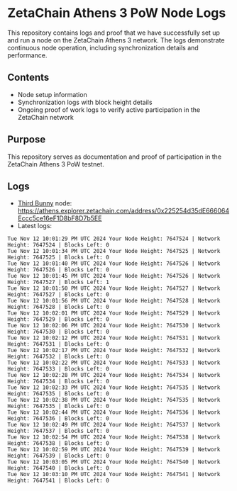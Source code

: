 # ZetaChain Athens 3 PoW Node Logs
This repository contains logs and proof that we have successfully set up and run a node on the ZetaChain Athens 3 network. The logs demonstrate continuous node operation, including synchronization details and performance.

## Contents
- Node setup information
- Synchronization logs with block height details
- Ongoing proof of work logs to verify active participation in the ZetaChain network

## Purpose
This repository serves as documentation and proof of participation in the ZetaChain Athens 3 PoW testnet.

## Logs

- [Third Bunny](https://thirdbunny.xyz/) node: https://athens.explorer.zetachain.com/address/0x225254d35dE666064Eccc5ce16eF1D8bF8D7b5EE
- Latest logs:
```
Tue Nov 12 10:01:29 PM UTC 2024 Your Node Height: 7647524 | Network Height: 7647524 | Blocks Left: 0
Tue Nov 12 10:01:34 PM UTC 2024 Your Node Height: 7647525 | Network Height: 7647525 | Blocks Left: 0
Tue Nov 12 10:01:40 PM UTC 2024 Your Node Height: 7647526 | Network Height: 7647526 | Blocks Left: 0
Tue Nov 12 10:01:45 PM UTC 2024 Your Node Height: 7647526 | Network Height: 7647527 | Blocks Left: 1
Tue Nov 12 10:01:50 PM UTC 2024 Your Node Height: 7647527 | Network Height: 7647527 | Blocks Left: 0
Tue Nov 12 10:01:56 PM UTC 2024 Your Node Height: 7647528 | Network Height: 7647528 | Blocks Left: 0
Tue Nov 12 10:02:01 PM UTC 2024 Your Node Height: 7647529 | Network Height: 7647529 | Blocks Left: 0
Tue Nov 12 10:02:06 PM UTC 2024 Your Node Height: 7647530 | Network Height: 7647530 | Blocks Left: 0
Tue Nov 12 10:02:12 PM UTC 2024 Your Node Height: 7647531 | Network Height: 7647531 | Blocks Left: 0
Tue Nov 12 10:02:17 PM UTC 2024 Your Node Height: 7647532 | Network Height: 7647532 | Blocks Left: 0
Tue Nov 12 10:02:22 PM UTC 2024 Your Node Height: 7647533 | Network Height: 7647533 | Blocks Left: 0
Tue Nov 12 10:02:28 PM UTC 2024 Your Node Height: 7647534 | Network Height: 7647534 | Blocks Left: 0
Tue Nov 12 10:02:33 PM UTC 2024 Your Node Height: 7647535 | Network Height: 7647535 | Blocks Left: 0
Tue Nov 12 10:02:38 PM UTC 2024 Your Node Height: 7647535 | Network Height: 7647535 | Blocks Left: 0
Tue Nov 12 10:02:44 PM UTC 2024 Your Node Height: 7647536 | Network Height: 7647536 | Blocks Left: 0
Tue Nov 12 10:02:49 PM UTC 2024 Your Node Height: 7647537 | Network Height: 7647537 | Blocks Left: 0
Tue Nov 12 10:02:54 PM UTC 2024 Your Node Height: 7647538 | Network Height: 7647538 | Blocks Left: 0
Tue Nov 12 10:02:59 PM UTC 2024 Your Node Height: 7647539 | Network Height: 7647539 | Blocks Left: 0
Tue Nov 12 10:03:05 PM UTC 2024 Your Node Height: 7647540 | Network Height: 7647540 | Blocks Left: 0
Tue Nov 12 10:03:10 PM UTC 2024 Your Node Height: 7647541 | Network Height: 7647541 | Blocks Left: 0
```
